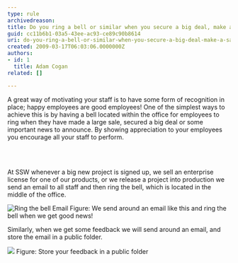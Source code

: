 ```yaml
---
type: rule
archivedreason: 
title: Do you ring a bell or similar when you secure a big deal, make a sale or get some great feedback?
guid: cc11b6b1-03a5-43ee-ac93-ce89c90b8614
uri: do-you-ring-a-bell-or-similar-when-you-secure-a-big-deal-make-a-sale-or-get-some-great-feedback
created: 2009-03-17T06:03:06.0000000Z
authors:
- id: 1
  title: Adam Cogan
related: []

---
```




  <p>A great way of motivating your staff is to have some form of recognition in place; happy employees are good employees! One of the simplest ways to achieve this is by having a bell located within the office for employees to ring when they have made a large sale, secured a big deal or some important news to announce. By showing appreciation to your employees you encourage all your staff to perform.</p>

<br><excerpt class='endintro'></excerpt><br>

<p>At SSW whenever a big new project is signed up, we sell an enterprise license for one of our products, or we release a project into production we send an email to all staff and then ring the bell, which is located in the middle of the office.</p>
<img border="0" src="/PublishingImages/ring-the-bell.jpg" alt="Ring the bell Email" class="ms-rteCustom-ImageArea" style="border&#58;0px solid;" /> <span class="ms-rteCustom-FigureGood">Figure&#58; We send around an email like this and ring the bell when we get good news! </span>
<p>Similarly, when we get some feedback we will send around an email, and store the email in a public folder.</p>
<img border="0" src="/PublishingImages/Feedback.gif" alt=" " class="ms-rteCustom-ImageArea" style="border&#58;0px solid;" /> <span class="ms-rteCustom-FigureGood">Figure&#58; Store your feedback in a public folder</span>



